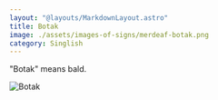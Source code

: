 ```yaml
---
layout: "@layouts/MarkdownLayout.astro"
title: Botak
image: ./assets/images-of-signs/merdeaf-botak.png
category: Singlish
---
```


"Botak" means bald.

![Botak](@signs/merdeaf-botak.png)
